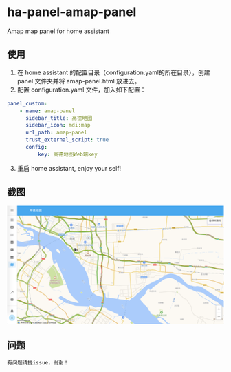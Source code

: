 # ha-panel-amap-panel
Amap map panel for home assistant

## 使用
1. 在 home assistant 的配置目录（configuration.yaml的所在目录），创建 panel 文件夹并将 amap-panel.html 放进去。
2. 配置 configuration.yaml 文件，加入如下配置：

```yaml
panel_custom:
    - name: amap-panel
      sidebar_title: 高德地图
      sidebar_icon: mdi:map
      url_path: amap-panel
      trust_external_script: true
      config:
          key: 高德地图Web端key
```
3. 重启 home assistant, enjoy your self!

## 截图
![截图](./WX20191201-160333@2x.png)

## 问题
```
有问题请提issue，谢谢！
```

